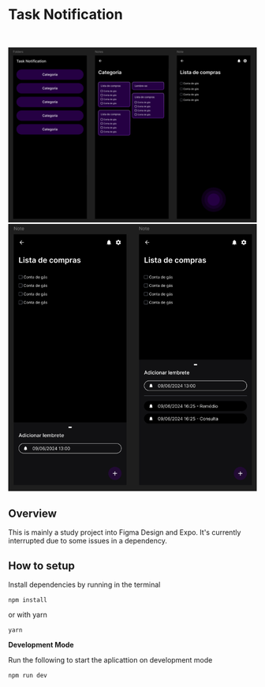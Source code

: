 # Task Notification

<br/>

<p align="center">
  <img src="./readme/Notification 01.png" />
  <img src="./readme/Notification 02.png" />
</p>

## Overview

This is mainly a study project into Figma Design and Expo. It's currently interrupted due to some issues in a dependency.

## How to setup

Install dependencies by running in the terminal

```
npm install
```
or with yarn
```
yarn
```
**Development Mode**

Run the following to start the aplicattion on development mode

```
npm run dev
```